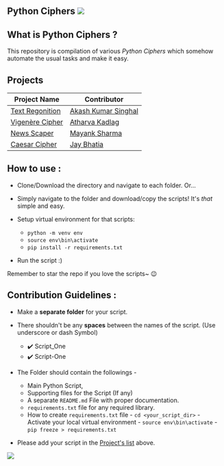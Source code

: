 ## Python Ciphers   [![](https://img.shields.io/badge/Python%20-v3.7%20|%20v3.8-red)](https://www.python.org/downloads/release/python-370/)

## What is Python Ciphers ?
This repository is compilation of various *Python Ciphers* which somehow automate the usual tasks and make it easy.

## Projects

|Project Name | Contributor|
|--|--|
|[Text Regonition](https://github.com/akashksinghal/Python_Ciphers/tree/master/Text-Regonition)| [Akash Kumar Singhal](https://github.com/akashksinghal)|
|[Vigenère Cipher](https://github.com/akashksinghal/Python_Ciphers/tree/master/Vigenère-Cipher)| [Atharva Kadlag](https://github.com/atharvakadlag)|
|[News Scaper](https://github.com/MayankGeek/Python_Ciphers/tree/master/News_Scraper)| [Mayank Sharma](https://github.com/MayankGeek)|
|[Caesar Cipher](https://github.com/jaybhatia55/Python_Ciphers/tree/master/caesar-cipher)| [Jay Bhatia](https://github.com/jaybhatia55)|

## How to use :

- Clone/Download the directory and navigate to each folder. Or...
- Simply navigate to the folder and download/copy the scripts! It's *that* simple and easy.
- Setup virtual environment for that scripts:
    - `python -m venv env`
    - `source env\bin\activate`
    - `pip install -r requirements.txt`

- Run the script :)

Remember to star the repo if you love the scripts~ :wink:

## Contribution Guidelines :
- Make a **separate folder** for your script.
- There shouldn't be any **spaces** between the names of the script. (Use underscore or dash Symbol)
	- :heavy_check_mark: Script_One
	- :heavy_check_mark: Script-One

- The Folder should contain the followings -
	- Main Python Script,
	- Supporting files for the Script (If any)
	-  A separate `README.md` File with proper documentation.
    - `requirements.txt` file for any required library.
    - How to create `requirements.txt` file
            - `cd <your_script_dir>`
            - Activate your local virtual environment
                - `source env\bin\activate`
            - `pip freeze > requirements.txt`

- Please add your script in the [Project's list](https://github.com/akashksinghal/Python_Ciphers#Projects) above.

[![](https://img.shields.io/badge/Made%20With%20❤️%20By-@akashksinghal%20and%20@akshat80-red)](https://github.com/akashksinghal/Python_Ciphers)